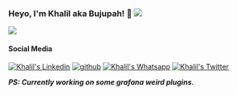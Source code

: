 
### Heyo, I'm <a>Khalil</a> aka Bujupah! 👋 <img src="https://komarev.com/ghpvc/?username=bujupah&style=flat-square"/>

<img src="https://media1.tenor.com/m/X3jJ_r78JlcAAAAC/bobs-burger-tina-belcher.gif" />

#### **Social Media**
<a href="https://www.linkedin.com/in/khalilmejdi/" target="_blank" rel="nofollow"><img alt="Khalil's Linkedin" src="https://img.shields.io/badge/Linkedin-0a66c2?style=for-the-badge&logo=linkedin&logoColor=white" /></a>
<a href="https://github.com/bujupah" target="_blank" rel="nofollow"><img alt="github" src="https://img.shields.io/badge/GitHub-100000?style=for-the-badge&logo=github&logoColor=white" /></a>
<a href="https://wa.me/21627782201" target="_blank" rel="nofollow"><img alt="Khalil's Whatsapp" src="https://img.shields.io/badge/Whatsapp-128C7E?style=for-the-badge&logo=whatsapp&logoColor=white" /></a>
<a href="https://twitter.com/bujupah" target="_blank" rel="nofollow"><img alt="Khalil's Twitter" src="https://img.shields.io/badge/Twitter-1DA1F2?style=for-the-badge&logo=twitter&logoColor=white" /></a>

**_PS: Currently working on some grafana weird plugins._**
